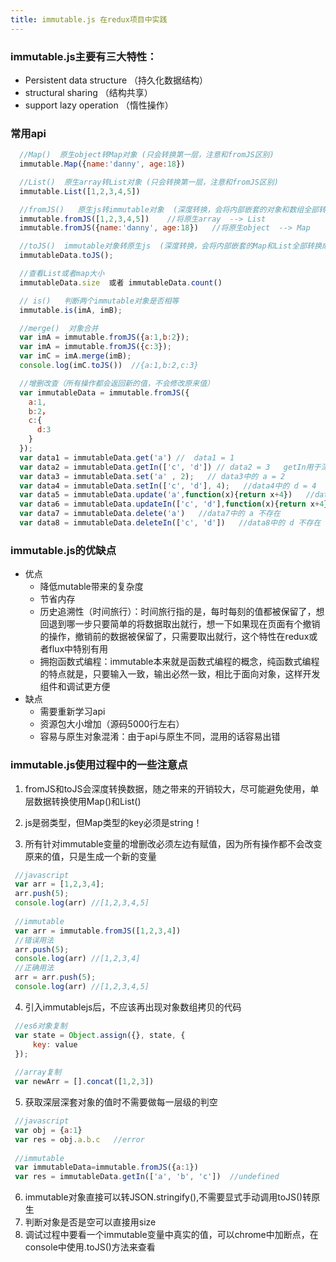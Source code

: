 ```yaml
---
title: immutable.js 在redux项目中实践
---
```


### immutable.js主要有三大特性：

 - Persistent data structure （持久化数据结构）
 - structural sharing （结构共享）
 - support lazy operation （惰性操作）


### 常用api

```javascript
  //Map()  原生object转Map对象 (只会转换第一层，注意和fromJS区别)
  immutable.Map({name:'danny', age:18})

  //List()  原生array转List对象 (只会转换第一层，注意和fromJS区别)
  immutable.List([1,2,3,4,5])

  //fromJS()   原生js转immutable对象  (深度转换，会将内部嵌套的对象和数组全部转成immutable)
  immutable.fromJS([1,2,3,4,5])    //将原生array  --> List
  immutable.fromJS({name:'danny', age:18})   //将原生object  --> Map

  //toJS()  immutable对象转原生js  (深度转换，会将内部嵌套的Map和List全部转换成原生js)
  immutableData.toJS();

  //查看List或者map大小  
  immutableData.size  或者 immutableData.count()

  // is()   判断两个immutable对象是否相等
  immutable.is(imA, imB);

  //merge()  对象合并
  var imA = immutable.fromJS({a:1,b:2});
  var imA = immutable.fromJS({c:3});
  var imC = imA.merge(imB);
  console.log(imC.toJS())  //{a:1,b:2,c:3}

  //增删改查（所有操作都会返回新的值，不会修改原来值）
  var immutableData = immutable.fromJS({
    a:1,
    b:2，
    c:{
      d:3
    }
  });
  var data1 = immutableData.get('a') //  data1 = 1  
  var data2 = immutableData.getIn(['c', 'd']) // data2 = 3   getIn用于深层结构访问
  var data3 = immutableData.set('a' , 2);   // data3中的 a = 2
  var data4 = immutableData.setIn(['c', 'd'], 4);   //data4中的 d = 4
  var data5 = immutableData.update('a',function(x){return x+4})   //data5中的 a = 5
  var data6 = immutableData.updateIn(['c', 'd'],function(x){return x+4})   //data6中的 d = 7
  var data7 = immutableData.delete('a')   //data7中的 a 不存在
  var data8 = immutableData.deleteIn(['c', 'd'])   //data8中的 d 不存在
```

### immutable.js的优缺点
 
 - 优点
   - 降低mutable带来的复杂度
   - 节省内存
   - 历史追溯性（时间旅行）：时间旅行指的是，每时每刻的值都被保留了，想回退到哪一步只要简单的将数据取出就行，想一下如果现在页面有个撤销的操作，撤销前的数据被保留了，只需要取出就行，这个特性在redux或者flux中特别有用
   - 拥抱函数式编程：immutable本来就是函数式编程的概念，纯函数式编程的特点就是，只要输入一致，输出必然一致，相比于面向对象，这样开发组件和调试更方便
 - 缺点
   - 需要重新学习api
   - 资源包大小增加（源码5000行左右）
   - 容易与原生对象混淆：由于api与原生不同，混用的话容易出错

### immutable.js使用过程中的一些注意点

 1. fromJS和toJS会深度转换数据，随之带来的开销较大，尽可能避免使用，单层数据转换使用Map()和List()

 2. js是弱类型，但Map类型的key必须是string！

 3. 所有针对immutable变量的增删改必须左边有赋值，因为所有操作都不会改变原来的值，只是生成一个新的变量
 ```javascript
  //javascript
  var arr = [1,2,3,4];
  arr.push(5);
  console.log(arr) //[1,2,3,4,5]
  
  //immutable
  var arr = immutable.fromJS([1,2,3,4])
  //错误用法
  arr.push(5);
  console.log(arr) //[1,2,3,4]
  //正确用法
  arr = arr.push(5);
  console.log(arr) //[1,2,3,4,5]
 ```

 4. 引入immutablejs后，不应该再出现对象数组拷贝的代码
 ```javascript
  //es6对象复制
  var state = Object.assign({}, state, {
      key: value
  });
  
  //array复制
  var newArr = [].concat([1,2,3])
 ```

 5. 获取深层深套对象的值时不需要做每一层级的判空
 ```javascript
  //javascript
  var obj = {a:1}
  var res = obj.a.b.c   //error
  
  //immutable
  var immutableData=immutable.fromJS({a:1})
  var res = immutableData.getIn(['a', 'b', 'c'])  //undefined
 ```

 6. immutable对象直接可以转JSON.stringify(),不需要显式手动调用toJS()转原生
 7. 判断对象是否是空可以直接用size
 8. 调试过程中要看一个immutable变量中真实的值，可以chrome中加断点，在console中使用.toJS()方法来查看
